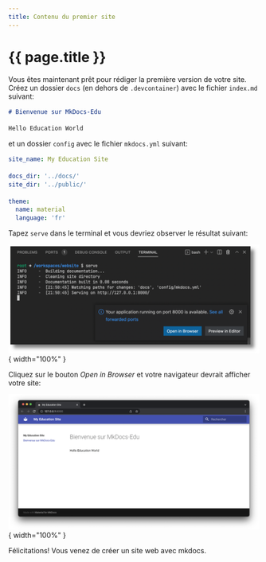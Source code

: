 ```yaml
---
title: Contenu du premier site
---
```


# {{ page.title }}

Vous êtes maintenant prêt pour rédiger la première version de votre site. Créez un dossier `docs` (en dehors de `.devcontainer`) avec le fichier `index.md` suivant:

```markdown
# Bienvenue sur MkDocs-Edu

Hello Education World
```

et un dossier `config` avec le fichier `mkdocs.yml` suivant:

```yaml
site_name: My Education Site

docs_dir: '../docs/'
site_dir: '../public/'

theme:
  name: material
  language: 'fr'
```

Tapez `serve` dans le terminal et vous devriez observer le résultat suivant:

![terminal avec la commande serve](first-site/img/serve.png){ width="100%" }


Cliquez sur le bouton _Open in Browser_ et votre navigateur devrait  afficher votre site:

![Premier site mkdocs](first-site/img/demosite.png){ width="100%" }

Félicitations! Vous venez de créer un site web avec mkdocs.